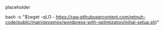 placeholder

bash -c "$(wget -qLO - https://raw.githubusercontent.com/retnuh-code/public/main/proxmox/wordpress-with-optimizaton/initial-setup.sh)"

